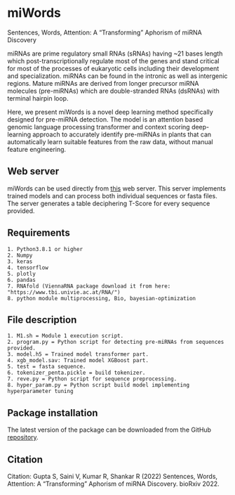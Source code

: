 # miWords

Sentences, Words, Attention: A “Transforming” Aphorism of miRNA Discovery

miRNAs are prime regulatory small RNAs (sRNAs) having ~21 bases length which post-transcriptionally regulate most of the genes and stand critical for most of the processes of eukaryotic cells including their development and specialization. miRNAs can be found in the intronic as well as intergenic regions. Mature miRNAs are derived from longer precursor miRNA molecules (pre-miRNAs) which are double-stranded RNAs (dsRNAs) with terminal hairpin loop.

Here, we present miWords is a novel deep learning method specifically designed for pre-miRNA detection. The model is an attention based genomic language processing transformer and context scoring deep-learning approach to accurately identify pre-miRNAs in plants that can automatically learn suitable features from the raw data, without manual feature engineering.


## Web server

miWords can be used directly from [this](https://scbb.ihbt.res.in/miWords) web server. This server implements trained models and can process both individual sequences or fasta files. The server generates a table deciphering T-Score for every sequence provided.

## Requirements

```
1. Python3.8.1 or higher
2. Numpy
3. keras
4. tensorflow
5. plotly
6. pandas
7. RNAfold (ViennaRNA package download it from here: "https://www.tbi.univie.ac.at/RNA/")
8. python module multiprocessing, Bio, bayesian-optimization 
```

## File description

```
1. M1.sh = Module 1 execution script.
2. program.py = Python script for detecting pre-miRNAs from sequences provided.
3. model.h5 = Trained model transformer part.
4. xgb_model.sav: Trained model XGBoost part.
5. test = fasta sequence.
6. tokenizer_penta.pickle = build tokenizer.
7. reve.py = Python script for sequence preprocessing.
8. hyper_param.py = Python script build model implementing hyperparameter tuning
```

## Package installation

The latest version of the package can be downloaded from the GitHub [repository](https://github.com/SCBB-LAB/miWords).

## Citation

Citation: Gupta S, Saini V, Kumar R, Shankar R (2022) Sentences, Words, Attention: A “Transforming” Aphorism of miRNA Discovery. bioRxiv 2022. 

